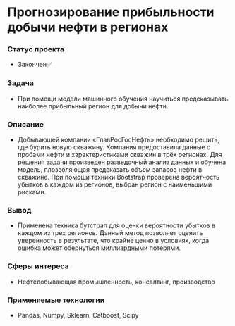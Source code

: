 # Прогнозирование прибыльности добычи нефти в регионах

### Статус проекта
- Закончен✅

### Задача  
- При помощи модели машинного обучения научиться предсказывать наиболее прибыльный регион для добычи нефти.

### Описание
- Добывающей компании «ГлавРосГосНефть» необходимо решить, где бурить новую скважину. Компания предоставила данные с пробами нефти и характеристиками скважин в трёх регионах. Для решения задачи произведен разведочный анализ данных и обучена модель, плозволяющая предсказать объем запасов нефти в скважине. При помощи техники Bootstrap проверена вероятность убытков в каждом из регионов, выбран регион с наименьшими рисками. 

### Вывод
- Применена техника бутстрап для оценки вероятности убытков в каждом из трех регионов. Данный метод позволяет оценить уверенность в результате, что крайне ценно в условиях, когда ошибка может обернуться миллиардными потерями. 

### Сферы интереса
- Нефтедобывающая промышленность, консалтинг, производство

### Применяемые технологии
- Pandas, Numpy, Sklearn, Catboost, Scipy

